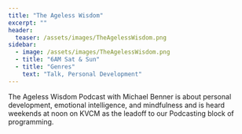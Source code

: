 ```yaml
---
title: "The Ageless Wisdom"
excerpt: ""
header:
  teaser: /assets/images/TheAgelessWisdom.png
sidebar:
  - image: /assets/images/TheAgelessWisdom.png
  - title: "6AM Sat & Sun"
  - title: "Genres"
    text: "Talk, Personal Development"
---
```


The Ageless Wisdom Podcast with Michael Benner is about personal development, emotional intelligence, and mindfulness and is heard weekends at noon on KVCM as the leadoff to our Podcasting block of programming.
